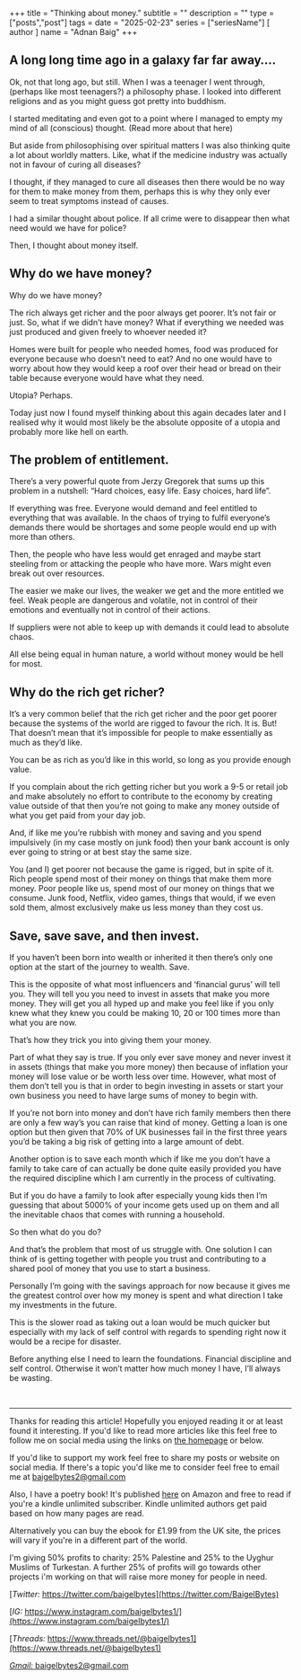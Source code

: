 +++
title = "Thinking about money."
subtitle = ""
description = ""
type = ["posts","post"]
tags = 
date = "2025-02-23"
series = ["seriesName"]
[ author ]
  name = "Adnan Baig"
+++

## A long long time ago in a galaxy far far away….

Ok, not that long ago, but still. When I was a teenager I went through, (perhaps like most teenagers?) a philosophy phase. I looked into different religions and as you might guess got pretty into buddhism.

I started meditating and even got to a point where I managed to empty my mind of all (conscious) thought. (Read more about that here)

But aside from philosophising over spiritual matters I was also thinking quite a lot about worldly matters. Like, what if the medicine industry was actually not in favour of curing all diseases?

I thought, if they managed to cure all diseases then there would be no way for them to make money from them, perhaps this is why they only ever seem to treat symptoms instead of causes.

I had a similar thought about police. If all crime were to disappear then what need would we have for police? 

Then, I thought about money itself.

## Why do we have money?

Why do we have money?

The rich always get richer and the poor always get poorer. It’s not fair or just. So, what if we didn’t have money? What if everything we needed was just produced and given freely to whoever needed it?

Homes were built for people who needed homes, food was produced for everyone because who doesn’t need to eat? And no one would have to worry about how they would keep a roof over their head or bread on their table because everyone would have what they need.

Utopia? Perhaps.

Today just now I found myself thinking about this again decades later and I realised why it would most likely be the absolute opposite of a utopia and probably more like hell on earth.

## The problem of entitlement.

There’s a very powerful quote from Jerzy Gregorek that sums up this problem in a nutshell: “Hard choices, easy life. Easy choices, hard life”.

If everything was free. Everyone would demand and feel entitled to everything that was available. In the chaos of trying to fulfil everyone’s demands there would be shortages and some people would end up with more than others. 

Then, the people who have less would get enraged and maybe start steeling from or attacking the people who have more. Wars might even break out over resources.

The easier we make our lives, the weaker we get and the more entitled we feel. Weak people are dangerous and volatile, not in control of their emotions and eventually not  in control of their actions.

If suppliers were not able to keep up with demands it could lead to absolute chaos.

All else being equal in human nature, a world without money would be hell for most.

## Why do the rich get richer?

It’s a very common belief that the rich get richer and the poor get poorer because the systems of the world are rigged to favour the rich. It is. But! That doesn’t mean that it’s impossible for people to make essentially as much as they’d like.

You can be as rich as you’d like in this world, so long as you provide enough value.

If you complain about the rich getting richer but you work a 9-5 or retail job and make absolutely no effort to contribute to the economy by creating value outside of that then you’re not going to make any money outside of what you get paid from your day job.

And, if like me you’re rubbish with money and saving and you spend impulsively (in my case mostly on junk food) then your bank account is only ever going to string or at best stay the same size.

You (and I) get poorer not because the game is rigged, but in spite of it. Rich people spend most of their money on things that make them more money. Poor people like us, spend most of our money on things that we consume. Junk food, Netflix, video games, things that would, if we even sold them, almost exclusively make us less money than they cost us.

## Save, save save, and then invest.

If you haven’t been born into wealth or inherited it then there’s only one option at the start of the journey to wealth. Save.

This is the opposite of what most influencers and ‘financial gurus’ will tell you. They will tell you you need to invest in assets that make you more money. They will get you all hyped up and make you feel like if you only knew what they knew you could be making 10, 20 or 100 times more than what you are now.

That’s how they trick you into giving them your money.

Part of what they say is true. If you only ever save money and never invest it in assets (things that make you more money) then because of inflation your money will lose value or be worth less over time. However, what most of them don’t tell you is that in order to begin investing in assets or start your own business you need to have large sums of money to begin with.

If you’re not born into money and don’t have rich family members then there are only a few way’s you can raise that kind of money. Getting a loan is one option but then given that 70% of UK businesses fail in the first three years you’d be taking a big risk of getting into a large amount of debt.

Another option is to save each month which if like me you don’t have a family to take care of can actually be done quite easily provided you have the required discipline which I am currently in the process of cultivating.

But if you do have a family to look after especially young kids then I’m guessing that about 5000% of your income gets used up on them and all the inevitable chaos that comes with running a household.

So then what do you do?

And that’s the problem that most of us struggle with. One solution I can think of is getting together with people you trust and contributing to a shared pool of money that you use to start a business.

Personally I’m going with the savings approach for now because it gives me the greatest control over how my money is spent and what direction I take my investments in the future.

This is the slower road as taking out a loan would be much quicker but especially with my lack of self control with regards to spending right now it would be a recipe for disaster.

Before anything else I need to learn the foundations. Financial discipline and self control. Otherwise it won’t matter how much money I have, I’ll always be wasting.


&nbsp;

---

Thanks for reading this article! Hopefully you enjoyed reading it or at least found it interesting. If you'd like to read more articles like this feel free to follow me on social media using the links on [the homepage](https://baigelbytes.com) or below.

If you'd like to support my work feel free to share my posts or website on social media. If there's a topic you'd like me to consider feel free to email me at baigelbytes2@gmail.com

Also, I have a poetry book! It's published [here](https://amzn.eu/d/3nzHMT6) on Amazon and free to read if you're a kindle unlimited subscriber. Kindle unlimited authors get paid based on how many pages are read.

Alternatively you can buy the ebook for £1.99 from the UK site, the prices will vary if you're in a different part of the world.

I'm giving 50% profits to charity: 25% Palestine and 25% to the Uyghur Muslims of Turkestan. A further 25% of profits will go towards other projects i'm working on that will raise more money for people in need.


[*Twitter:* https://twitter.com/baigelbytes](https://twitter.com/BaigelBytes)

[*IG:* https://www.instagram.com/baigelbytes1/](https://www.instagram.com/baigelbytes1/)

[*Threads:* https://www.threads.net/@baigelbytes1](https://www.threads.net/@baigelbytes1)

[*Gmail:* baigelbytes2@gmail.com](baigelbytes2@gmail.com)
